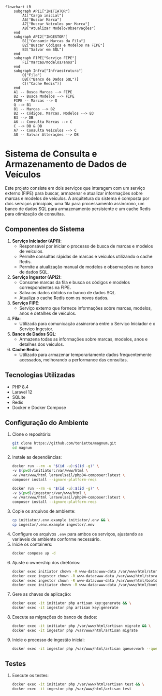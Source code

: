 ```mermaid
flowchart LR
    subgraph API1["INITIATOR"]
        A1["Carga inicial"]
        A6["Buscar Marca"]
        A7["Buscar Veículos por Marca"]
        A8["Atualizar Modelo/Observações"]
    end
    subgraph API2["INGESTOR"]
        B1["Consumir Marcas da Fila"]
        B2["Buscar Códigos e Modelos na FIPE"]
        B3["Salvar em SQL"]
    end
    subgraph FIPE["Serviço FIPE"]
        F1["marcas/modelos/anos"]
    end
    subgraph Infra["Infraestrutura"]
        Q["Fila"]
        DB[("Banco de Dados SQL")]
        C[("Cache Redis")]
    end
    A1 -- Busca Marcas --> FIPE
    B2 -- Busca Modelos --> FIPE
    FIPE -- Marcas --> Q
    Q --> B1
    B1 -- Marcas --> B2
    B2 -- Códigos, Marcas, Modelos --> B3
    B3 --> DB
    A6 -- Consulta Marcas --> C
    C --> DB & DB
    A7 -- Consulta Veículos --> C
    A8 -- Salvar Alterações --> DB
```

# Sistema de Consulta e Armazenamento de Dados de Veículos
Este projeto consiste em dois serviços que interagem com um serviço externo (FIPE) para buscar,
armazenar e atualizar informações sobre marcas e modelos de veículos.
A arquitetura do sistema é composta por dois serviços principais,
uma fila para processamento assíncrono, um banco de dados SQL para armazenamento
persistente e um cache Redis para otimização de consultas.

## Componentes do Sistema
1. **Serviço Iniciador (API1)**:
   - Responsável por iniciar o processo de busca de marcas e modelos de veículos.
   - Permite consultas rápidas de marcas e veículos utilizando o cache Redis.
   - Permite a atualização manual de modelos e observações no banco de dados SQL.
2. **Serviço Ingestor (API2)**:
   - Consome marcas da fila e busca os códigos e modelos correspondentes na FIPE.
   - Salva os dados obtidos no banco de dados SQL.
   - Atualiza o cache Redis com os novos dados.
3. **Serviço FIPE**:
   - Serviço externo que fornece informações sobre marcas, modelos, anos e detalhes de veículos.
4. **Fila**:
   - Utilizada para comunicação assíncrona entre o Serviço Iniciador e o Serviço Ingestor.
5. **Banco de Dados SQL**:
   - Armazena todas as informações sobre marcas, modelos, anos e detalhes dos veículos.
6. **Cache Redis**:
   - Utilizado para armazenar temporariamente dados frequentemente acessados, melhorando a performance das consultas.

## Tecnologias Utilizadas
- PHP 8.4
- Laravel 12
- SQLite
- Redis
- Docker e Docker Compose

## Configuração do Ambiente
1. Clone o repositório:
    ```bash
    git clone https://github.com/toniette/magnum.git
    cd magnum
    ```
2. Instale as dependências:
    ```bash
    docker run --rm -u "$(id -u):$(id -g)" \
    -v $(pwd)/initiator:/var/www/html \
    -w /var/www/html laravelsail/php84-composer:latest \
    composer install --ignore-platform-reqs
    
    docker run --rm -u "$(id -u):$(id -g)" \
    -v $(pwd)/ingestor:/var/www/html \
    -w /var/www/html laravelsail/php84-composer:latest \
    composer install --ignore-platform-reqs
    ```
3. Copie os arquivos de ambiente:
    ```bash
    cp initiator/.env.example initiator/.env && \
    cp ingestor/.env.example ingestor/.env
    ```
4. Configure os arquivos `.env` para ambos os serviços, ajustando as variáveis de ambiente conforme necessário.
5. Inicie os containers:
    ```bash
    docker compose up -d
    ```
6. Ajuste o ownership dos diretórios:
    ```bash
    docker exec initiator chown -R www-data:www-data /var/www/html/storage && \
    docker exec ingestor chown -R www-data:www-data /var/www/html/storage && \
    docker exec ingestor chown -R www-data:www-data /var/www/html/bootstrap/cache && \
    docker exec initiator chown -R www-data:www-data /var/www/html/bootstrap/cache
    ```
7. Gere as chaves de aplicação:
    ```bash
    docker exec -it initiator php artisan key:generate && \
    docker exec -it ingestor php artisan key:generate
    ```
8. Execute as migrações do banco de dados:
    ```bash
    docker exec -it initiator php /var/www/html/artisan migrate && \
    docker exec -it ingestor php /var/www/html/artisan migrate
    ```
9. Inicie o processo de ingestão inicial:
    ```bash
    docker exec -it ingestor php /var/www/html/artisan queue:work --queue=ingest --sleep=3 --tries=3 --timeout=90
    ```
## Testes
1. Execute os testes:
    ```bash
    docker exec -it initiator php /var/www/html/artisan test && \
    docker exec -it ingestor php /var/www/html/artisan test
    ```
